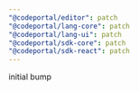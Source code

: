 ```yaml
---
"@codeportal/editor": patch
"@codeportal/lang-core": patch
"@codeportal/lang-ui": patch
"@codeportal/sdk-core": patch
"@codeportal/sdk-react": patch
---
```


initial bump
